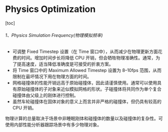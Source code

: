 Physics Optimization
==
[toc]

###### 1、Physics Simulation Frequency(物理模拟频率)
- 可调整 Fixed Timestep 设置（在 Time 窗口中），从而减少在物理更新方面花费的时间。增加时间步长将降低 CPU 开销，但会牺牲物理准确性。通常，为了提高速度，适当降低准确度是可接受的折衷方案。
- 将 Time 窗口中的 Maximum Allowed Timestep 设置为 8–10fps 范围，从而限制在最坏情况下用在物理方面的时间。
- 网格碰撞体的性能开销远高于原始碰撞体，因此请谨慎使用。通常可以使用具有原始碰撞体的子对象来近似模拟网格的形状。子碰撞体将共同作为单个复合碰撞体由父级上的刚体进行控制。
- 虽然车轮碰撞体在固体对象的意义上而言并非严格的碰撞体，但仍具有较高的 CPU 开销。
  
物理计算的总量取决于场景中非睡眠刚体和碰撞体的数量以及碰撞体的复杂性。可使用内部性能分析器跟踪场景中有多少物理对象。
